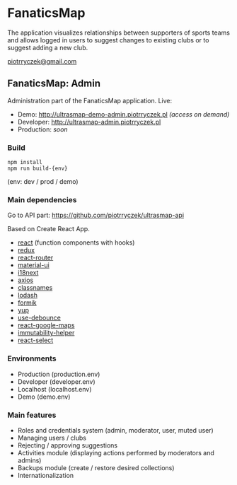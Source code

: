 # FanaticsMap

The application visualizes relationships between supporters of sports teams and allows logged in users to suggest changes to existing clubs or to suggest adding a new club.

piotrryczek@gmail.com

## FanaticsMap: Admin
Administration part of the FanaticsMap application.
Live:

- Demo: http://ultrasmap-demo-admin.piotrryczek.pl *(access on demand)*
- Developer: http://ultrasmap-admin.piotrryczek.pl
- Production: *soon*

### Build
```
npm install
npm run build-{env}
```
(env: dev / prod / demo)

### Main dependencies
Go to API part:
https://github.com/piotrryczek/ultrasmap-api

Based on Create React App.
- [react](https://github.com/facebook/react "React") (function components with hooks)
- [redux](https://github.com/reduxjs/redux "Redux")
- [react-router](https://github.com/ReactTraining/react-router "react-router")
- [material-ui](https://github.com/mui-org/material-ui "MaterialUI")
- [i18next](https://github.com/i18next/i18next "i18next")
- [axios](https://github.com/axios/axios "axios")
- [classnames](https://github.com/JedWatson/classnames "classnames")
- [lodash](https://github.com/lodash/lodash "lodash")
- [formik](https://github.com/jaredpalmer/formik "formik")
- [yup](https://github.com/jquense/yup "yup")
- [use-debounce](https://github.com/xnimorz/use-debounce "use-debounce")
- [react-google-maps](https://github.com/tomchentw/react-google-maps "react-google-maps")
- [immutability-helper](https://github.com/kolodny/immutability-helper " immutability-helper")
- [react-select](https://github.com/JedWatson/react-select "react-select")

### Environments
- Production (production.env)
- Developer (developer.env)
- Localhost (localhost.env)
- Demo (demo.env)

### Main features
- Roles and credentials system (admin, moderator, user, muted user)
- Managing users / clubs
- Rejecting / approving suggestions
- Activities module (displaying actions performed by moderators and admins)
- Backups module (create / restore desired collections)
- Internationalization